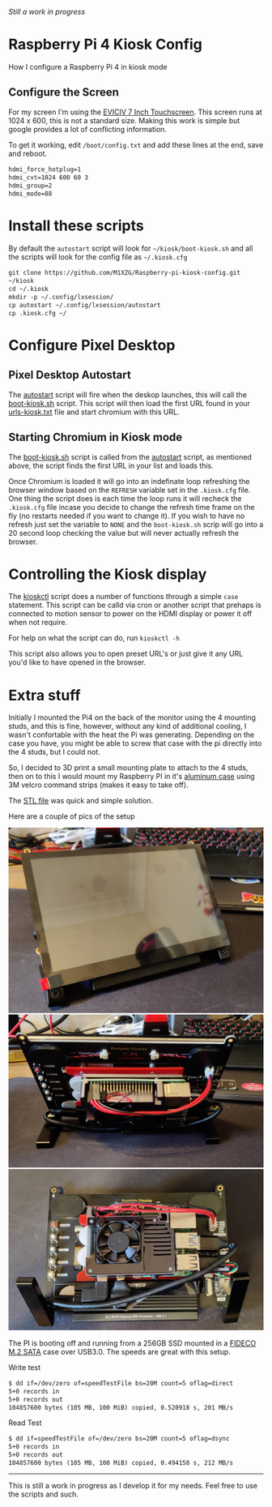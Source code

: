 *Still a work in progress*

# Raspberry Pi 4 Kiosk Config

How I configure a Raspberry Pi 4 in kiosk mode

## Configure the Screen

For my screen I'm using the [EVICIV 7 Inch Touchscreen](https://www.amazon.co.uk/gp/product/B07Q2LBWYK). This screen runs at 1024 x 600, this is not a standard size. Making this work is simple but google provides a lot of conflicting information.

To get it working, edit `/boot/config.txt` and add these lines at the end, save and reboot.

```
hdmi_force_hotplug=1
hdmi_cvt=1024 600 60 3
hdmi_group=2
hdmi_mode=88
```

# Install these scripts

By default the `autostart` script will look for `~/kiosk/boot-kiosk.sh` and all the scripts will look for the config file as `~/.kiosk.cfg`

    git clone https://github.com/M1XZG/Raspberry-pi-kiosk-config.git ~/kiosk
    cd ~/.kiosk
    mkdir -p ~/.config/lxsession/
    cp autostart ~/.config/lxsession/autostart
    cp .kiosk.cfg ~/

# Configure Pixel Desktop

## Pixel Desktop Autostart

The [autostart](autostart) script will fire when the deskop launches, this will call the [boot-kiosk.sh](boot-kiosk.sh) script. This script will then load the first URL found in your [urls-kiosk.txt](urls-kiosk.txt) file and start chromium with this URL.

## Starting Chromium in Kiosk mode

The [boot-kiosk.sh](boot-kiosk.sh) script is called from the [autostart](autostart) script, as mentioned above, the script finds the first URL in your list and loads this. 

Once Chromium is loaded it will go into an indefinate loop refreshing the browser window based on the `REFRESH` variable set in the `.kiosk.cfg` file. One thing the script does is each time the loop runs it will recheck the `.kiosk.cfg` file incase you decide to change the refresh time frame on the fly (no restarts needed if you want to change it). If you wish to have no refresh just set the variable to `NONE` and the `boot-kiosk.sh` scrip will go into a 20 second loop checking the value but will never actually refresh the browser.

# Controlling the Kiosk display

The [kioskctl](kioskctl) script does a number of functions through a simple `case` statement. This script can be calld via cron or another script that prehaps is connected to motion sensor to power on the HDMI display or power it off when not require.

For help on what the script can do, run `kioskctl -h`

This script also allows you to open preset URL's or just give it any URL you'd like to have opened in the browser.

# Extra stuff

Initially I mounted the Pi4 on the back of the monitor using the 4 mounting studs, and this is fine, however, without any kind of additional cooling, I wasn't confortable with the heat the Pi was generating. Depending on the case you have, you might be able to screw that case with the pi directly into the 4 studs, but I could not.

So, I decided to 3D print a small mounting plate to attach to the 4 studs, then on to this I would mount my Raspberry PI in it's [aluminum case](https://www.amazon.co.uk/gp/product/B081R54N7Z) using 3M velcro command strips (makes it easy to take off).

The [STL file](3D-print-files/PI4_Mounting_Plate_v1.0.stl) was quick and simple solution.

Here are a couple of pics of the setup

![Front](images/front.jpg)
![Back - Standing](images/back-1.jpg)
![Back - Alt view](images/back-2.jpg)

The PI is booting off and running from a 256GB SSD mounted in a [FIDECO M.2 SATA](https://www.amazon.co.uk/gp/product/B07TTG66GW) case over USB3.0. The speeds are great with this setup.

Write test

```
$ dd if=/dev/zero of=speedTestFile bs=20M count=5 oflag=direct
5+0 records in
5+0 records out
104857600 bytes (105 MB, 100 MiB) copied, 0.520918 s, 201 MB/s
```

Read Test

```
$ dd if=speedTestFile of=/dev/zero bs=20M count=5 oflag=dsync
5+0 records in
5+0 records out
104857600 bytes (105 MB, 100 MiB) copied, 0.494158 s, 212 MB/s
```

----
This is still a work in progress as I develop it for my needs. Feel free to use the scripts and such. 
